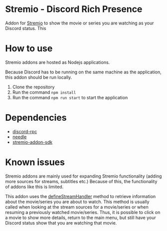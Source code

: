 # Stremio - Discord Rich Presence
Addon for [Stremio](https://www.stremio.com/) to show the movie or series you are watching as your Discord status.
This

# How to use
Stremio addons are hosted as Nodejs applications.

Because Discord has to be running on the same machine as the application, this addon should be run locally.

1. Clone the repository
2. Run the command `npm install`
3. Run the command `npm run start` to start the application

# Dependencies
- [discord-rpc](https://www.npmjs.com/package/discord-rpc)
- [needle](https://www.npmjs.com/package/needle)
- [stremio-addon-sdk](https://www.npmjs.com/package/stremio-addon-sdk)

# Known issues
Stremio addons are mainly used for expanding Stremio functionality (adding more sources for streams, subtitles etc.)
Because of this, the functionality of addons like this is limited.

This addon uses the [defineStreamHandler](https://github.com/Stremio/stremio-addon-sdk/blob/master/docs/api/requests/defineStreamHandler.md) method to retrieve information about the movie/series you are about to watch.
This method is usually called when looking at the stream sources for a movie/series or when resuming a previously watched movie/series.
Thus, it is possible to click on a movie to show more details, return to the main menu, but still have your Discord status show that you are watching that movie.
